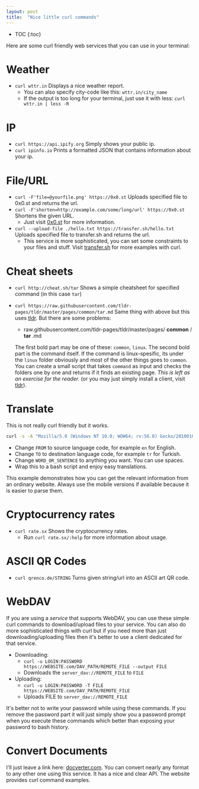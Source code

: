 ```yaml
---
layout: post
title:  "Nice little curl commands"
---
```


* TOC
{:toc}

Here are some curl friendly web services that you can use in your terminal:

# Weather
-   `curl wttr.in` Displays a nice weather report.
    -   You can also specify city-code like this: `wttr.in/city_name`
    -   If the output is too long for your terminal, just use it with less: `curl wttr.in | less -R`

# IP
-   `curl https://api.ipify.org` Simply shows your public ip.
-   `curl ipinfo.io` Prints a formatted JSON that contains information about your ip.

# File/URL
-   `curl -F'file=@yourfile.png' https://0x0.st` Uploads specified file to 0x0.st and returns the url.
-   `curl -F'shorten=http://example.com/some/long/url' https://0x0.st` Shortens the given URL.
    -   Just visit [0x0.st](https://0x0.st) for more information.
-   `curl --upload-file ./hello.txt https://transfer.sh/hello.txt` Uploads specified file to transfer.sh and returns the url.
    -   This service is more sophisticated, you can set some constraints to your files and stuff. Visit [transfer.sh](https://transfer.sh) for more examples with curl.

# Cheat sheets
-   `curl http://cheat.sh/tar` Shows a simple cheatsheet for specified command (in this case `tar`)
-   `curl https://raw.githubusercontent.com/tldr-pages/tldr/master/pages/common/tar.md` Same thing with above but this uses [tldr](https://github.com/tldr-pages/tldr). But there are some problems:
    -   raw.githubusercontent.com/tldr-pages/tldr/master/pages/ **common** / **tar** .md

    The first bold part may be one of these: `common`, `linux`. The second bold part is the command itself. If the command is linux-spesific, its under the `linux` folder obviously and most of the other things goes to `common`. You can create a small script that takes `command` as input and checks the folders one by one and returns if it finds an existing page. *This is left as an exercise for the reader.* (or you may just simply install a client, visit [tldr](https://github.com/tldr-pages/tldr)).

# Translate
This is not really curl friendly but it works.

```sh
curl -s -A "Mozilla/5.0 (Windows NT 10.0; WOW64; rv:56.0) Gecko/20100101 Firefox/56.0" "https://translate.google.com/m?sl=FROM&tl=TO&ie=UTF-8" --data-urlencode "q=WORD_OR_SENTENCE" | grep -Po '<div dir="ltr" class="t0">\K[^<]*'
```

-   Change `FROM` to source language code, for example `en` for English.
-   Change `TO` to destination language code, for example `tr` for Turkish.
-   Change `WORD_OR_SENTENCE` to anything you want. You can use spaces.
-   Wrap this to a bash script and enjoy easy translations.

This example demonstrates how you can get the relevant information from an ordinary website. Always use the mobile versions if available because it is easier to parse them.

# Cryptocurrency rates
-   `curl rate.sx` Shows the cryptocurrency rates.
    -   Run `curl rate.sx/:help` for more information about usage.

# ASCII QR Codes
-   `curl qrenco.de/STRING` Turns given string/url into an ASCII art QR code.

# WebDAV
If you are using a *service* that supports WebDAV, you can use these simple curl commands to download/upload files to your service. You can also do more sophisticated things with curl but if you need more than just downloading/uploading files then it's better to use a client dedicated for that service.

-   Downloading:
    -   `curl -u LOGIN:PASSWORD  https://WEBSITE.com/DAV_PATH/REMOTE_FILE --output FILE`
    -   Downloads the `server_dav://REMOTE_FILE` to `FILE`
-   Uploading:
    -   `curl -u LOGIN:PASSWORD -T FILE https://WEBSITE.com/DAV_PATH/REMOTE_FILE`
    -   Uploads FILE to `server_dav://REMOTE_FILE`

It's better not to write your password while using these commands. If you remove the password part it will just simply show you a password prompt when you execute these commands which better than exposing your password to bash history.

# Convert Documents
I'll just leave a link here: [docverter.com](https://docverter.com/). You can convert nearly any format to any other one using this service. It has a nice and clear API. The website provides curl command examples.

